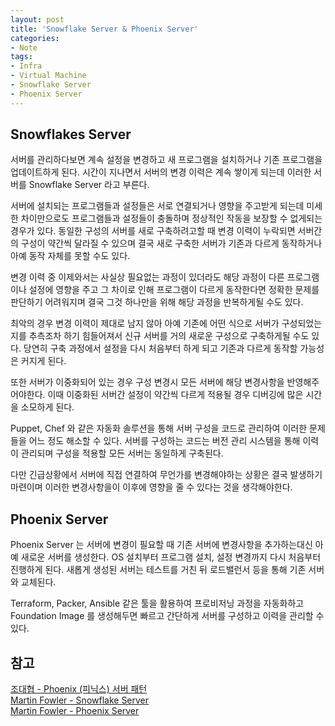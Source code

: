 ```yaml
---
layout: post
title: 'Snowflake Server & Phoenix Server'
categories:
- Note
tags:
- Infra
- Virtual Machine
- Snowflake Server
- Phoenix Server
---
```


## Snowflakes Server

서버를 관리하다보면 계속 설정을 변경하고 새 프로그램을 설치하거나 기존 프로그램을 업데이트하게 된다.
시간이 지나면서 서버의 변경 이력은 계속 쌓이게 되는데 이러한 서버를 Snowflake Server 라고 부른다.

서버에 설치되는 프로그램들과 설정들은 서로 연결되거나 영향을 주고받게 되는데 미세한 차이만으로도 프로그램들과 설정들이 충돌하며 정상적인 작동을 보장할 수 없게되는 경우가 있다.
동일한 구성의 서버를 새로 구축하려고할 때 변경 이력이 누락되면 서버간의 구성이 약간씩 달라질 수 있으며 결국 새로 구축한 서버가 기존과 다르게 동작하거나 아예 동작 자체를 못할 수도 있다.

변경 이력 중 이제와서는 사실상 필요없는 과정이 있더라도 해당 과정이 다른 프로그램이나 설정에 영향을 주고 그 차이로 인해 프로그램이 다르게 동작한다면 정확한 문제를 판단하기 어려워지며
결국 그것 하나만을 위해 해당 과정을 반복하게될 수도 있다.

최악의 경우 변경 이력이 제대로 남지 않아 아예 기존에 어떤 식으로 서버가 구성되었는지를 추측조차 하기 힘들어져서 신규 서버를 거의 새로운 구성으로 구축하게될 수도 있다.
당연히 구축 과정에서 설정을 다시 처음부터 하게 되고 기존과 다르게 동작할 가능성은 커지게 된다.

또한 서버가 이중화되어 있는 경우 구성 변경시 모든 서버에 해당 변경사항을 반영해주어야한다.
이때 이중화된 서버간 설정이 약간씩 다르게 적용될 경우 디버깅에 많은 시간을 소모하게 된다.

Puppet, Chef 와 같은 자동화 솔루션을 통해 서버 구성을 코드로 관리하여 이러한 문제들을 어느 정도 해소할 수 있다.
서버를 구성하는 코드는 버전 관리 시스템을 통해 이력이 관리되며 구성을 적용할 모든 서버는 동일하게 구축된다.

다만 긴급상황에서 서버에 직접 연결하여 무언가를 변경해야하는 상황은 결국 발생하기 마련이며 이러한 변경사항을이 이후에 영향을 줄 수 있다는 것을 생각해야한다.

## Phoenix Server

Phoenix Server 는 서버에 변경이 필요할 때 기존 서버에 변경사항을 추가하는대신 아예 새로운 서버를 생성한다.
OS 설치부터 프로그램 설치, 설정 변경까지 다시 처음부터 진행하게 된다.
새롭게 생성된 서버는 테스트를 거친 뒤 로드밸런서 등을 통해 기존 서버와 교체된다.

Terraform, Packer, Ansible 같은 툴을 활용하여 프로비저닝 과정을 자동화하고 Foundation Image 를 생성해두면 빠르고 간단하게 서버를 구성하고 이력을 관리할 수 있다.

## 참고

[조대협 - Phoenix (피닉스) 서버 패턴](https://bcho.tistory.com/1224)  
[Martin Fowler - Snowflake Server](https://martinfowler.com/bliki/SnowflakeServer.html)  
[Martin Fowler - Phoenix Server](https://martinfowler.com/bliki/PhoenixServer.html)  
